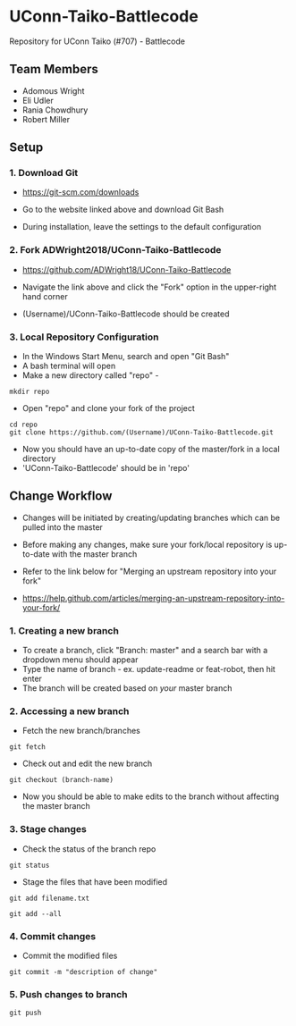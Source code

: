 # UConn-Taiko-Battlecode
Repository for UConn Taiko (#707) - Battlecode

## Team Members
* Adomous Wright
* Eli Udler
* Rania Chowdhury
* Robert Miller

## Setup

### 1. Download Git

* https://git-scm.com/downloads

* Go to the website linked above and download Git Bash
* During installation, leave the settings to the default configuration

### 2. Fork ADWright2018/UConn-Taiko-Battlecode

* https://github.com/ADWright18/UConn-Taiko-Battlecode

* Navigate the link above and click the "Fork" option in the upper-right hand corner
* (Username)/UConn-Taiko-Battlecode should be created

### 3. Local Repository Configuration

* In the Windows Start Menu, search and open "Git Bash"
* A bash terminal will open
* Make a new directory called "repo" -

```
mkdir repo
```

* Open "repo" and clone your fork of the project

```
cd repo
git clone https://github.com/(Username)/UConn-Taiko-Battlecode.git
```

* Now you should have an up-to-date copy of the master/fork in a local directory
* 'UConn-Taiko-Battlecode' should be in 'repo'

## Change Workflow

* Changes will be initiated by creating/updating branches which can be pulled into the master
* Before making any changes, make sure your fork/local repository is up-to-date with the master branch
* Refer to the link below for "Merging an upstream repository into your fork"

* https://help.github.com/articles/merging-an-upstream-repository-into-your-fork/

### 1. Creating a new branch

* To create a branch, click "Branch: master" and a search bar with a dropdown menu should appear
* Type the name of branch - ex. update-readme or feat-robot, then hit enter
* The branch will be created based on _your_ master branch

### 2. Accessing a new branch

* Fetch the new branch/branches
```
git fetch
```

* Check out and edit the new branch
```
git checkout (branch-name)
```

* Now you should be able to make edits to the branch without affecting the master branch

### 3. Stage changes

* Check the status of the branch repo
```
git status
```

* Stage the files that have been modified
```
git add filename.txt
```
```
git add --all
```
### 4. Commit changes
* Commit the modified files
```
git commit -m "description of change"
```

### 5. Push changes to branch
```
git push
```
